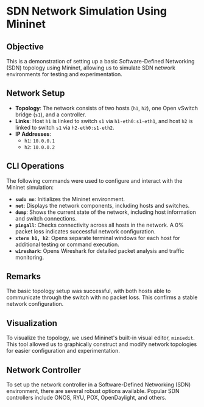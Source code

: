 # SDN Network Simulation Using Mininet

## Objective
This is a demonstration of setting up a basic Software-Defined Networking (SDN) topology using Mininet, allowing us to simulate SDN network environments for testing and experimentation.

## Network Setup

- **Topology**: The network consists of two hosts (`h1`, `h2`), one Open vSwitch bridge (`s1`), and a controller.
- **Links**: Host `h1` is linked to switch `s1` via `h1-eth0:s1-eth1`, and host `h2` is linked to switch `s1` via `h2-eth0:s1-eth2`.
- **IP Addresses**:
  - `h1`: `10.0.0.1`
  - `h2`: `10.0.0.2`

## CLI Operations
The following commands were used to configure and interact with the Mininet simulation:

- **`sudo mn`**: Initializes the Mininet environment.
- **`net`**: Displays the network components, including hosts and switches.
- **`dump`**: Shows the current state of the network, including host information and switch connections.
- **`pingall`**: Checks connectivity across all hosts in the network. A 0% packet loss indicates successful network configuration.
- **`xterm h1, h2`**: Opens separate terminal windows for each host for additional testing or command execution.
- **`wireshark`**: Opens Wireshark for detailed packet analysis and traffic monitoring.

## Remarks
The basic topology setup was successful, with both hosts able to communicate through the switch with no packet loss. This confirms a stable network configuration.

## Visualization
To visualize the topology, we used Mininet's built-in visual editor, `miniedit`. This tool allowed us to graphically construct and modify network topologies for easier configuration and experimentation.


## Network Controller
To set up the network controller in a Software-Defined Networking (SDN) environment, there are several robust options available. Popular SDN controllers include ONOS, RYU, POX, OpenDaylight, and others.
